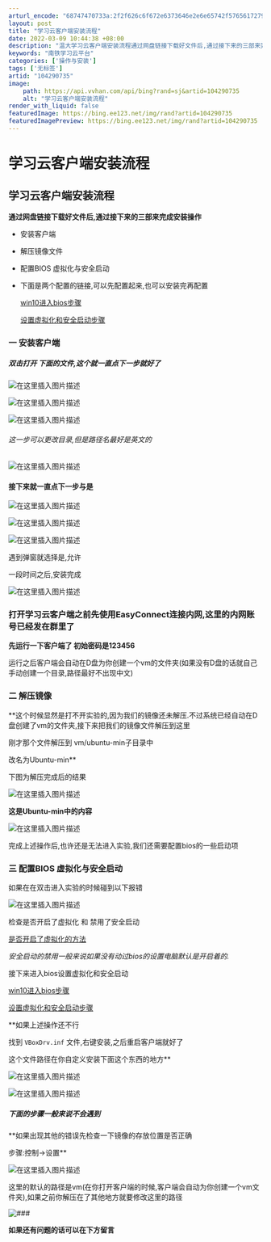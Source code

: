 ```yaml
---
arturl_encode: "68747470733a:2f2f626c6f672e6373646e2e6e65742f57656172795f504a2f:61727469636c652f64657461696c732f313034323930373335"
layout: post
title: "学习云客户端安装流程"
date: 2022-03-09 10:44:38 +08:00
description: "温大学习云客户端安装流程通过网盘链接下载好文件后,通过接下来的三部来完成安装操作安装客户端解压镜像文"
keywords: "南铁学习云平台"
categories: ['操作与安装']
tags: ['无标签']
artid: "104290735"
image:
    path: https://api.vvhan.com/api/bing?rand=sj&artid=104290735
    alt: "学习云客户端安装流程"
render_with_liquid: false
featuredImage: https://bing.ee123.net/img/rand?artid=104290735
featuredImagePreview: https://bing.ee123.net/img/rand?artid=104290735
---
```


# 学习云客户端安装流程

## 学习云客户端安装流程

**通过网盘链接下载好文件后,通过接下来的三部来完成安装操作**

* 安装客户端
* 解压镜像文件
* 配置BIOS 虚拟化与安全启动
* 下面是两个配置的链接,可以先配置起来,也可以安装完再配置
    
  [win10进入bios步骤](https://blog.csdn.net/Weary_PJ/article/details/104282197)
    
  [设置虚拟化和安全启动步骤](https://blog.csdn.net/Weary_PJ/article/details/104283108)

### 一 安装客户端

##### 双击打开 下面的文件,这个就一直点下一步就好了

![在这里插入图片描述](https://i-blog.csdnimg.cn/blog_migrate/f5c4e007d1a8f203af469f95ea13cb0f.png)
  
![在这里插入图片描述](https://i-blog.csdnimg.cn/blog_migrate/a9e12076cd727c43d952a9e455a0cd1f.png)

![在这里插入图片描述](https://i-blog.csdnimg.cn/blog_migrate/5a0bff4ac5571998f845ed233d70958e.png)

###### 这一步可以更改目录,但是路径名最好是英文的

![在这里插入图片描述](https://i-blog.csdnimg.cn/blog_migrate/4497e37c44d55d4c4f46528459854fa3.png)

#### 接下来就一直点下一步与是

![在这里插入图片描述](https://i-blog.csdnimg.cn/blog_migrate/a5795a8a01f74cc84369e98269c16565.png)
  
![在这里插入图片描述](https://i-blog.csdnimg.cn/blog_migrate/462021f7a2e4499f616084bec8d41c73.png)
  
![在这里插入图片描述](https://i-blog.csdnimg.cn/blog_migrate/5e0f191c2a72a466e149048d0bd3cb32.png)
  
遇到弹窗就选择是,允许

一段时间之后,安装完成
  
![在这里插入图片描述](https://i-blog.csdnimg.cn/blog_migrate/1174dd883fbda6dead902db2f9adfb63.png)

### 打开学习云客户端之前先使用EasyConnect连接内网,这里的内网账号已经发在群里了

**先运行一下客户端了 初始密码是123456**

运行之后客户端会自动在D盘为你创建一个vm的文件夹(如果没有D盘的话就自己手动创建一个目录,路径最好不出现中文)

### 二 解压镜像

**这个时候显然是打不开实验的,因为我们的镜像还未解压.不过系统已经自动在D盘创建了vm的文件夹,接下来把我们的镜像文件解压到这里
  
刚才那个文件解压到 vm/ubuntu-min子目录中
  
改名为Ubuntu-min**
  
下图为解压完成后的结果
  
![在这里插入图片描述](https://i-blog.csdnimg.cn/blog_migrate/4e7154298faaaa2e662b152aa59bbba4.png)
  
**这是Ubuntu-min中的内容**
  
![在这里插入图片描述](https://i-blog.csdnimg.cn/blog_migrate/786219321fa48b317cc935b156af7f95.png)
  
完成上述操作后,也许还是无法进入实验,我们还需要配置bios的一些启动项

### 三 配置BIOS 虚拟化与安全启动

如果在在双击进入实验的时候碰到以下报错
  
![在这里插入图片描述](https://i-blog.csdnimg.cn/blog_migrate/009d186b1af8245c16dfcdbefd82b2cc.png)

检查是否开启了虚拟化 和 禁用了安全启动
  
[是否开启了虚拟化的方法](https://blog.csdn.net/Weary_PJ/article/details/104282996)
  
*安全启动的禁用一般来说如果没有动过bios的设置电脑默认是开启着的.*

接下来进入bios设置虚拟化和安全启动
  
[win10进入bios步骤](https://blog.csdn.net/Weary_PJ/article/details/104282197)
  
[设置虚拟化和安全启动步骤](https://blog.csdn.net/Weary_PJ/article/details/104283108)

**如果上述操作还不行
  
找到
`VBoxDrv.inf`
文件,右键安装,之后重启客户端就好了
  
这个文件路径在你自定义安装下面这个东西的地方**
  
![在这里插入图片描述](https://i-blog.csdnimg.cn/blog_migrate/f5c4e007d1a8f203af469f95ea13cb0f.png)
  
![在这里插入图片描述](https://i-blog.csdnimg.cn/blog_migrate/ecde1d04d5eb399668cab9efd729355d.png)

##### 下面的步骤一般来说不会遇到

**如果出现其他的错误先检查一下镜像的存放位置是否正确
  
步骤:控制->设置**
  
![在这里插入图片描述](https://i-blog.csdnimg.cn/blog_migrate/2c6af0825a260ab902e5b2c770aed3c1.png)
  
这里的默认的路径是vm(在你打开客户端的时候,客户端会自动为你创建一个vm文件夹),如果之前你解压在了其他地方就要修改这里的路径
  
![###](https://i-blog.csdnimg.cn/blog_migrate/d38762eb896bd24cefa40dafdc243d4d.png)

**如果还有问题的话可以在下方留言**
